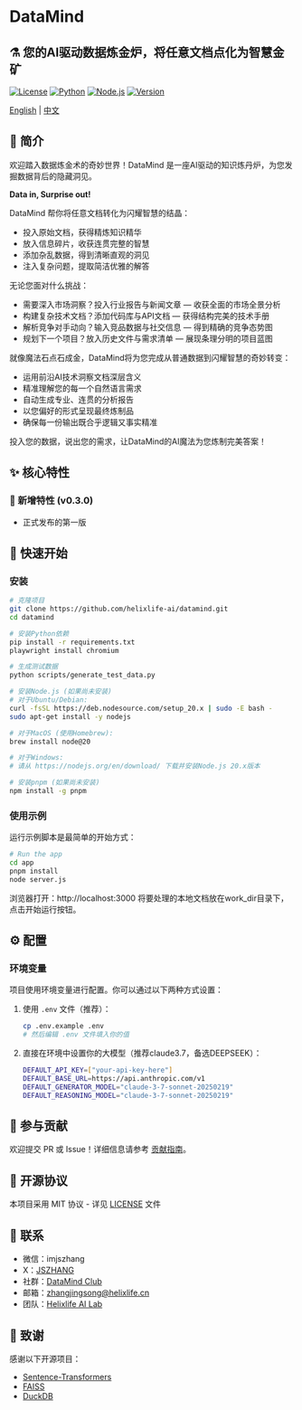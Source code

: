 # DataMind

## ⚗️ 您的AI驱动数据炼金炉，将任意文档点化为智慧金矿

[![License](https://img.shields.io/badge/license-MIT-blue.svg)](../LICENSE)
[![Python](https://img.shields.io/badge/python-3.8+-blue.svg)](https://www.python.org)
[![Node.js](https://img.shields.io/badge/Node.js-20.x-green.svg)](https://nodejs.org/)
[![Version](https://img.shields.io/badge/version-0.3.0-green.svg)](https://github.com/helixlife-ai/datamind/releases)

[English](../README.md) | [中文](README_zh.md)

## 📖 简介

欢迎踏入数据炼金术的奇妙世界！DataMind 是一座AI驱动的知识炼丹炉，为您发掘数据背后的隐藏洞见。

**Data in, Surprise out!**

DataMind 帮你将任意文档转化为闪耀智慧的结晶：
- 投入原始文档，获得精炼知识精华
- 放入信息碎片，收获连贯完整的智慧
- 添加杂乱数据，得到清晰直观的洞见
- 注入复杂问题，提取简洁优雅的解答

无论您面对什么挑战：
- 需要深入市场洞察？投入行业报告与新闻文章 — 收获全面的市场全景分析
- 构建复杂技术文档？添加代码库与API文档 — 获得结构完美的技术手册
- 解析竞争对手动向？输入竞品数据与社交信息 — 得到精确的竞争态势图
- 规划下一个项目？放入历史文件与需求清单 — 展现条理分明的项目蓝图

就像魔法石点石成金，DataMind将为您完成从普通数据到闪耀智慧的奇妙转变：
- 运用前沿AI技术洞察文档深层含义
- 精准理解您的每一个自然语言需求
- 自动生成专业、连贯的分析报告
- 以您偏好的形式呈现最终炼制品
- 确保每一份输出既合乎逻辑又事实精准

投入您的数据，说出您的需求，让DataMind的AI魔法为您炼制完美答案！

## ✨ 核心特性

### 🎨 新增特性 (v0.3.0)
- 正式发布的第一版

## 🚀 快速开始

### 安装

```bash
# 克隆项目
git clone https://github.com/helixlife-ai/datamind.git
cd datamind

# 安装Python依赖
pip install -r requirements.txt
playwright install chromium

# 生成测试数据
python scripts/generate_test_data.py

# 安装Node.js (如果尚未安装)
# 对于Ubuntu/Debian:
curl -fsSL https://deb.nodesource.com/setup_20.x | sudo -E bash -
sudo apt-get install -y nodejs

# 对于MacOS (使用Homebrew):
brew install node@20

# 对于Windows:
# 请从 https://nodejs.org/en/download/ 下载并安装Node.js 20.x版本

# 安装pnpm (如果尚未安装)
npm install -g pnpm
```

### 使用示例

运行示例脚本是最简单的开始方式：

```bash
# Run the app
cd app
pnpm install
node server.js
```
浏览器打开：http://localhost:3000
将要处理的本地文档放在work_dir目录下，点击开始运行按钮。

## ⚙️ 配置

### 环境变量

项目使用环境变量进行配置。你可以通过以下两种方式设置：

1. 使用 `.env` 文件（推荐）：
   ```bash
   cp .env.example .env
   # 然后编辑 .env 文件填入你的值
   ```

2. 直接在环境中设置你的大模型（推荐claude3.7，备选DEEPSEEK）：
   ```bash
   DEFAULT_API_KEY=["your-api-key-here"]
   DEFAULT_BASE_URL=https://api.anthropic.com/v1
   DEFAULT_GENERATOR_MODEL="claude-3-7-sonnet-20250219"
   DEFAULT_REASONING_MODEL="claude-3-7-sonnet-20250219"
   ```

## 🤝 参与贡献

欢迎提交 PR 或 Issue！详细信息请参考 [贡献指南](CONTRIBUTING.md)。

## 📄 开源协议

本项目采用 MIT 协议 - 详见 [LICENSE](LICENSE) 文件

## 👥 联系

- 微信：imjszhang
- X：[JSZHANG](https://x.com/imjszhang)
- 社群：[DataMind Club](https://datamind.club)
- 邮箱：zhangjingsong@helixlife.cn
- 团队：[Helixlife AI Lab](https://github.com/helixlife-ai)

## 🙏 致谢

感谢以下开源项目：
- [Sentence-Transformers](https://github.com/UKPLab/sentence-transformers)
- [FAISS](https://github.com/facebookresearch/faiss)
- [DuckDB](https://github.com/duckdb/duckdb)
